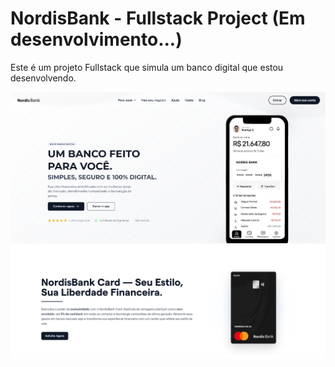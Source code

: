 <h1>NordisBank - Fullstack Project (Em desenvolvimento...)</h1>
<p>Este é um projeto Fullstack que simula um banco digital que estou desenvolvendo.</p>
<img src="https://github.com/foxzinnx/NordisBank/blob/2a1407832a770b34ebefedf0fbd044653b2ccbbd/photo.png" alt="" />
<img src="https://github.com/foxzinnx/NordisBank/blob/8eeebb85cfc0086627686bbe76047ad74be05c84/a.png" alt="" />
